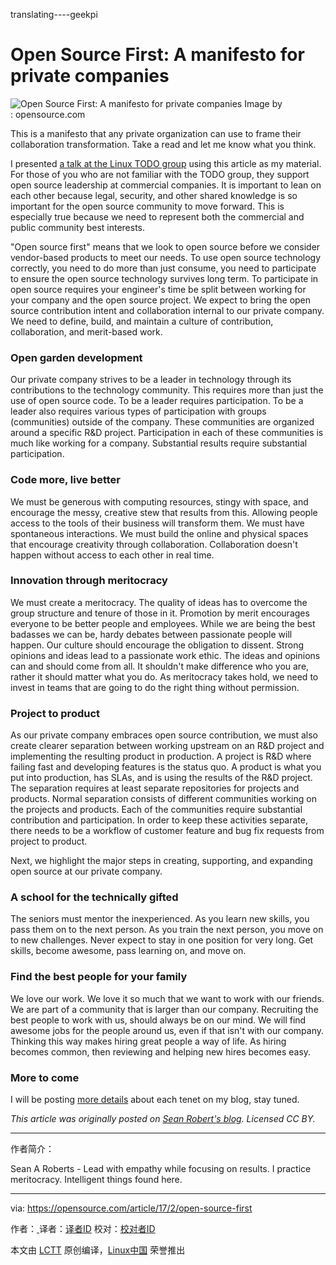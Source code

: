 translating----geekpi

Open Source First: A manifesto for private companies
============================================================

 ![Open Source First: A manifesto for private companies](https://opensource.com/sites/default/files/styles/image-full-size/public/images/business/BUSINESS_club.png?itok=x8fxCP3_ "Open Source First: A manifesto for private companies") 
Image by : opensource.com

This is a manifesto that any private organization can use to frame their collaboration transformation. Take a read and let me know what you think.

I presented [a talk at the Linux TODO group][3] using this article as my material. For those of you who are not familiar with the TODO group, they support open source leadership at commercial companies. It is important to lean on each other because legal, security, and other shared knowledge is so important for the open source community to move forward. This is especially true because we need to represent both the commercial and public community best interests.

"Open source first" means that we look to open source before we consider vendor-based products to meet our needs. To use open source technology correctly, you need to do more than just consume, you need to participate to ensure the open source technology survives long term. To participate in open source requires your engineer's time be split between working for your company and the open source project. We expect to bring the open source contribution intent and collaboration internal to our private company. We need to define, build, and maintain a culture of contribution, collaboration, and merit-based work.

### Open garden development

Our private company strives to be a leader in technology through its contributions to the technology community. This requires more than just the use of open source code. To be a leader requires participation. To be a leader also requires various types of participation with groups (communities) outside of the company. These communities are organized around a specific R&D project. Participation in each of these communities is much like working for a company. Substantial results require substantial participation.

### Code more, live better

We must be generous with computing resources, stingy with space, and encourage the messy, creative stew that results from this. Allowing people access to the tools of their business will transform them. We must have spontaneous interactions. We must build the online and physical spaces that encourage creativity through collaboration. Collaboration doesn't happen without access to each other in real time.

### Innovation through meritocracy

We must create a meritocracy. The quality of ideas has to overcome the group structure and tenure of those in it. Promotion by merit encourages everyone to be better people and employees. While we are being the best badasses we can be, hardy debates between passionate people will happen. Our culture should encourage the obligation to dissent. Strong opinions and ideas lead to a passionate work ethic. The ideas and opinions can and should come from all. It shouldn't make difference who you are, rather it should matter what you do. As meritocracy takes hold, we need to invest in teams that are going to do the right thing without permission.

### Project to product

As our private company embraces open source contribution, we must also create clearer separation between working upstream on an R&D project and implementing the resulting product in production. A project is R&D where failing fast and developing features is the status quo. A product is what you put into production, has SLAs, and is using the results of the R&D project. The separation requires at least separate repositories for projects and products. Normal separation consists of different communities working on the projects and products. Each of the communities require substantial contribution and participation. In order to keep these activities separate, there needs to be a workflow of customer feature and bug fix requests from project to product.

Next, we highlight the major steps in creating, supporting, and expanding open source at our private company.

### A school for the technically gifted

The seniors must mentor the inexperienced. As you learn new skills, you pass them on to the next person. As you train the next person, you move on to new challenges. Never expect to stay in one position for very long. Get skills, become awesome, pass learning on, and move on.

### Find the best people for your family

We love our work. We love it so much that we want to work with our friends. We are part of a community that is larger than our company. Recruiting the best people to work with us, should always be on our mind. We will find awesome jobs for the people around us, even if that isn't with our company. Thinking this way makes hiring great people a way of life. As hiring becomes common, then reviewing and helping new hires becomes easy.

### More to come

I will be posting [more details][4] about each tenet on my blog, stay tuned.

 _This article was originally posted on [Sean Robert's blog][1]. Licensed CC BY._

--------------------------------------------------------------------------------

作者简介：

Sean A Roberts - Lead with empathy while focusing on results. I practice meritocracy. Intelligent things found here.

--------------------------------------------------------------------------------

via: https://opensource.com/article/17/2/open-source-first

作者：[ ][a]
译者：[译者ID](https://github.com/译者ID)
校对：[校对者ID](https://github.com/校对者ID)

本文由 [LCTT](https://github.com/LCTT/TranslateProject) 原创编译，[Linux中国](https://linux.cn/) 荣誉推出

[a]:https://opensource.com/users/sarob
[1]:https://sarob.com/2017/01/open-source-first/
[2]:https://opensource.com/article/17/2/open-source-first?rate=CKF77ZVh5e_DpnmSlOKTH-MuFBumAp-tIw-Rza94iEI
[3]:https://sarob.com/2017/01/todo-open-source-presentation-17-january-2017/
[4]:https://sarob.com/2017/02/open-source-first-project-product/
[5]:https://opensource.com/user/117441/feed
[6]:https://opensource.com/users/sarob
